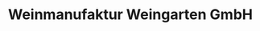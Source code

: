 ---
title: "Weinmanufaktur Weingarten GmbH"
url: /weingarten/weinmanufaktur-weingarten-gmbh/
shop: Wein
---